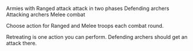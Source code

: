 Armies with Ranged attack attack in two phases
Defending archers
Attacking archers
Melee combat

Choose action for Ranged and Melee troops each combat round. 

Retreating is one action you can perform. Defending archers should get an attack there.